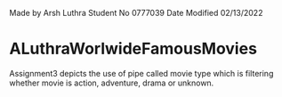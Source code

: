 Made by Arsh Luthra Student No 0777039 Date Modified 02/13/2022                                     

# ALuthraWorlwideFamousMovies

Assignment3 depicts the use of pipe called movie type which is filtering whether movie is action, adventure, drama or unknown.
